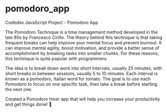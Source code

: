 # pomodoro_app
Codedex JavaScript Project - Pomodoro App

The Pomodoro Technique is a time management method developed in the late 80s by Francesco Cirillo. The theory behind this technique is that taking frequent breaks can help improve your mental focus and prevent burnout. It can improve mental agility, boost motivation, and provide a better sense of accomplishment by breaking tasks into smaller chunks. For these reasons, this technique is quite popular with programmers.

The idea is to break down work into short intervals, usually 25 minutes, with short breaks in between sessions, usually 5 to 10 minutes. Each interval is known as a pomodoro, Italian word for tomato. The goal is to use each Pomodoro to focus on one specific task, then take a break before starting the next one.

Created a Pomodoro timer app that will help you increase your productivity and get things done! 🍅
